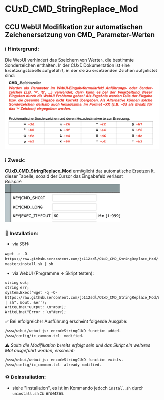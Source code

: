 # CUxD_CMD_StringReplace_Mod
## CCU WebUI Modifikation zur automatischen Zeichenersetzung von CMD_ Parameter-Werten

### :information_source: Hintergrund:
Die WebUI verhindert das Speichern von Werten, die bestimmte Sonderzeichen enthalten.
In der CUxD Dokumentation ist eine Ersetzungstabelle aufgeführt, in der die zu ersetzenden Zeichen aufgelistet sind:
![doku](doku.png)

### :information_source: Zweck:
**CUxD_CMD_StringReplace_Mod** ermöglicht das automatische Ersetzen lt. dieser Tabelle, sobald der Cursor das Eingabefeld verlässt.<br/>
_Beispiel:_<br/>
<img src="animation.gif" />

### :wrench: Installation:
- via SSH:

`wget -q -O- https://raw.githubusercontent.com/jp112sdl/CUxD_CMD_StringReplace_Mod/master/install.sh | sh`

- via WebUI (Programme -> Skript testen):
```
string out;
string err;
system.Exec("wget -q -O- https://raw.githubusercontent.com/jp112sdl/CUxD_CMD_StringReplace_Mod/master/install.sh | sh", &out, &err);
WriteLine("Output: \n"#out);
WriteLine("Error : \n"#err);
  ```
  
:white_check_mark: Bei erfolgreicher Ausführung erscheint folgende Ausgabe:
```
/www/webui/webui.js: encodeStringCUxD function added.
/www/config/ic_common.tcl: modified.
```
:warning: _Sollte die Modifikation bereits erfolgt sein und das Skript ein weiteres Mal ausgeführt werden, erscheint:_
```
/www/webui/webui.js: encodeStringCUxD function exists.
/www/config/ic_common.tcl: already modified.
```

### :recycle: Deinstallation:
- siehe "Installation", es ist im Kommando jedoch `install.sh` durch `uninstall.sh` zu ersetzen.
